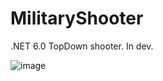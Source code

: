 # MilitaryShooter

.NET 6.0 TopDown shooter. In dev.

![image](https://user-images.githubusercontent.com/103057715/176181770-a15157a7-6480-4c7b-8e8d-2b371c51ae9f.png)


